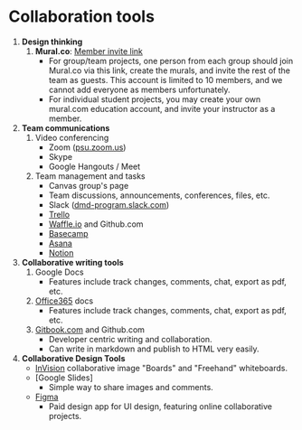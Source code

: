 # Collaboration tools

1. **Design thinking**
   1. **Mural.co**: [Member invite link](https://app.mural.co/invitation/team/dmd3007494?code=6c9320b6e2fe40b2b5f7bd0efed6a871&sender=msc2278195)
      * For group/team projects, one person from each group should join Mural.co via this link, create the murals, and invite the rest of the team as guests. This account is limited to 10 members, and we cannot add everyone as members unfortunately.
      * For individual student projects, you may create your own mural.com education account, and invite your instructor as a member.
2. **Team communications**
   1. Video conferencing
      * Zoom \([psu.zoom.us](https://psu.zoom.us)\)
      * Skype
      * Google Hangouts / Meet 
   2. Team management and tasks
      * Canvas group's page
      * Team discussions, announcements, conferences, files, etc.
      * Slack \([dmd-program.slack.com](http://dmd-program.slack.com)\)
      * [Trello](https://trello.com)
      * [Waffle.io](https://waffle.io) and Github.com
      * [Basecamp](https://basecamp.com/)
      * [Asana](http://asana.com)
      * [Notion](https://notion.so/)
3. **Collaborative writing tools**
   1. Google Docs
      * Features include track changes, comments, chat, export as pdf, etc.
   2. [Office365](https://office365.psu.edu) docs
      * Features include track changes, comments, chat, export as pdf, etc.
   3. [Gitbook.com](https://www.gitbook.com) and Github.com
      * Developer centric writing and collaboration.
      * Can write in markdown and publish to HTML very easily.
4. **Collaborative Design Tools**
   * [InVision](https://www.invisionapp.com/) collaborative image "Boards" and "Freehand" whiteboards.
   * [Google Slides]
      * Simple way to share images and comments.
   * [Figma](https://www.figma.com/)
      * Paid design app for UI design, featuring online collaborative projects.




